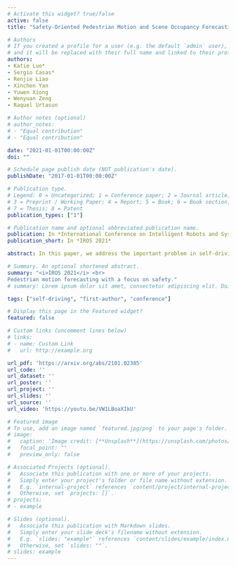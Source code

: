 ```yaml
---
# Activate this widget? true/false
active: false
title: "Safety-Oriented Pedestrian Motion and Scene Occupancy Forecasting"

# Authors
# If you created a profile for a user (e.g. the default `admin` user), write the username (folder name) here 
# and it will be replaced with their full name and linked to their profile.
authors:
- Katie Luo*
- Sergio Casas*
- Renjie Liao
- Xinchen Yan
- Yuwen Xiong
- Wenyuan Zeng
- Raquel Urtasun

# Author notes (optional)
# author_notes:
# - "Equal contribution"
# - "Equal contribution"

date: "2021-01-01T00:00:00Z"
doi: ""

# Schedule page publish date (NOT publication's date).
publishDate: "2017-01-01T00:00:00Z"

# Publication type.
# Legend: 0 = Uncategorized; 1 = Conference paper; 2 = Journal article;
# 3 = Preprint / Working Paper; 4 = Report; 5 = Book; 6 = Book section;
# 7 = Thesis; 8 = Patent
publication_types: ["1"]

# Publication name and optional abbreviated publication name.
publication: In *International Conference on Intelligent Robots and Systems*
publication_short: In *IROS 2021*

abstract: In this paper, we address the important problem in self-driving of forecasting multi-pedestrian motion and their shared scene occupancy map, critical for safe navigation. Our contributions are two-fold. First, we advocate for predicting both the individual motions as well as the scene occupancy map in order to effectively deal with missing detections caused by postprocessing, e.g., confidence thresholding and non-maximum suppression. Second, we propose a Scene-Actor Graph Neural Network (SA-GNN) which preserves the relative spatial information of pedestrians via 2D convolution, and captures the interactions among pedestrians within the same scene, including those that have not been detected, via message passing. On two large-scale real-world datasets, nuScenes and ATG4D, we showcase that our scene-occupancy predictions are more accurate and better calibrated than those from state-of-the-art motion forecasting methods, while also matching their performance in pedestrian motion forecasting metrics.

# Summary. An optional shortened abstract.
summary: "<i>IROS 2021</i> <br>
Pedestrian motion forecasting with a focus on safety."
# summary: Lorem ipsum dolor sit amet, consectetur adipiscing elit. Duis posuere tellus ac convallis placerat. Proin tincidunt magna sed ex sollicitudin condimentum.

tags: ["self-driving", "first-author", "conference"]

# Display this page in the Featured widget?
featured: false

# Custom links (uncomment lines below)
# links:
# - name: Custom Link
#   url: http://example.org

url_pdf: 'https://arxiv.org/abs/2101.02385'
url_code: ''
url_dataset: ''
url_poster: ''
url_project: ''
url_slides: ''
url_source: ''
url_video: 'https://youtu.be/VW1LBoaXIkU'

# Featured image
# To use, add an image named `featured.jpg/png` to your page's folder. 
# image:
#   caption: 'Image credit: [**Unsplash**](https://unsplash.com/photos/pLCdAaMFLTE)'
#   focal_point: ""
#   preview_only: false

# Associated Projects (optional).
#   Associate this publication with one or more of your projects.
#   Simply enter your project's folder or file name without extension.
#   E.g. `internal-project` references `content/project/internal-project/index.md`.
#   Otherwise, set `projects: []`.
# projects:
# - example

# Slides (optional).
#   Associate this publication with Markdown slides.
#   Simply enter your slide deck's filename without extension.
#   E.g. `slides: "example"` references `content/slides/example/index.md`.
#   Otherwise, set `slides: ""`.
# slides: example
---
```

